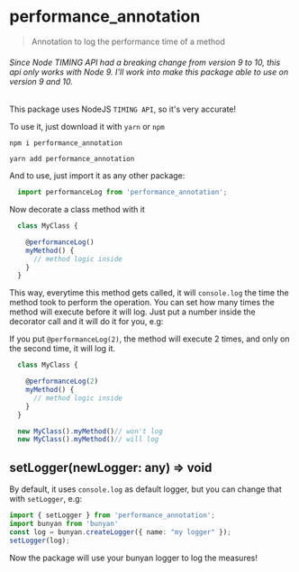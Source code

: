 # performance_annotation
> Annotation to log the performance time of a method

###### Since Node TIMING API had a breaking change from version 9 to 10, this api only works with Node 9. I'll work into make this package able to use on version 9 and 10.

This package uses NodeJS `TIMING API`, so it's very accurate!

To use it, just download it with `yarn` or `npm`

``npm i performance_annotation``

``yarn add performance_annotation``

And to use, just import it as any other package:
```typescript
  import performanceLog from 'performance_annotation';
```

Now decorate a class method with it
```typescript
  class MyClass {

    @performanceLog()
    myMethod() {
      // method logic inside
    }
  }
```

This way, everytime this method gets called, it will `console.log` the time the method took to perform the operation.
You can set how many times the method will execute before it will log. Just put a number inside the decorator call and it will do it for you, e.g:

If you put `@performanceLog(2)`, the method will execute 2 times, and only on the second time, it will log it.

```typescript
  class MyClass {

    @performanceLog(2)
    myMethod() {
      // method logic inside
    }
  }

  new MyClass().myMethod()// won't log
  new MyClass().myMethod()// will log
```

## setLogger(newLogger: any) => void

By default, it uses `console.log` as default logger, but you can change that with `setLogger`, e.g:
```typescript
import { setLogger } from 'performance_annotation';
import bunyan from 'bunyan'
const log = bunyan.createLogger({ name: "my logger" });
setLogger(log);
```
Now the package will use your bunyan logger to log the measures!
